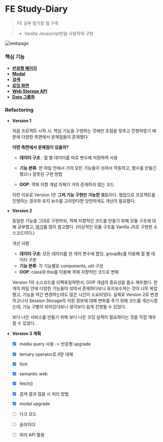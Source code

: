 # FE Study-Diary

> FE 공부 일기장 웹 구축
>
> - Vanilla Javascript만을 사용하여 구현

![webpage](https://user-images.githubusercontent.com/70627979/124373808-83f34a80-dcd0-11eb-9902-8fd2b4cc596a.png)



### 핵심 기능

- [**반응형 페이지**](https://www.notion.so/30f89e26ff6742ebaa92f2d489183a16)
- **[Modal](https://www.notion.so/Modal-0939212e1eda446589e0cf110c289e58)**
- **[검색](https://www.notion.so/75d6ca6e84b046d5b4d3925db1890417)**
- [**로딩 화면**](https://www.notion.so/Loading-f1b6ac30e0e941638d54924ecf845093)
- [**Web Storage API**](https://www.notion.so/Web-Storage-API-663771f48fc948bdbb6f475b8f0b08d6)
- [**Data 그룹화**](https://www.notion.so/Data-aed1a5eb305b4543a1cf01139559d4c5)



### Refactoring

- **Version 1**

  처음 프로젝트 시작 시, 핵심 기능을 구현하는 것에만 초점을 맞추고 진행하였기 때문에 다양한 측면에서 문제점들이 존재했다. 

  **어떤 측면에서 문제점이 있을까?**

  - **데이터 구조** : 월 별 데이터를 따로 변수에 저장하여 사용

  - **기능 분류**: 한 파일 안에서 거의 모든 기능들이 섞여서 작동하고, 함수를 만들긴 했으나 잘못된 구현 방법

  - **OOP**: 객체 지향 개념 자체가 거의 존재하지 않는 코드

  이런 이유로 Version 1은 **그저 기능 구현만 가능한 코드**이다. 협업으로 프로젝트를 진행하는 경우와 유지 보수를 고려한다면 당연하게도 개선이 필요했다.

  

- **Version 2**

  동일한 기능을 그대로 구현하되, 객체 지향적인 코드를 만들기 위해 모듈 구조에 대해 공부했고, [여기](https://github.com/woohyeonjo/ilovecat-javascript)를 많이 참고했다. (이상적인 모듈 구조를 Vanilla JS로 구현한 소스코드이다.) 

  개선 사항

  - **데이터 구조**: 모든 데이터를 한 개의 변수에 할당, groupBy를 이용해 월 별 데이터 구분
  - **기능 분류**: 각 기능별로 components, util 구성
  - **OOP**: class와 this를 이용해 객체 지향적인 코드로 변화
  
  Version 1의 소스코드를 리팩토링하면서, OOP 개념의 중요성을 몸소 깨우쳤다. 한 개의 파일 안에 다양한 기능들이 섞여서 존재하다보니 유지보수하는 것이 너무 복잡했고, 기능을 약간 변경하는데도 많은 시간이 소요되었다. 실제로 Version 2로 변경하고나서 Session Storage의 저장 정보에 대해 변화를 주기 위해 코드를 개선시켰는데, 기능 구별이 되어있다보니 생각보다 쉽게 진행될 수 있었다.
  
  보다 나은 서비스를 만들기 위해 보다 나은 코딩 실력이 필요하다는 것을 직접 깨우칠 수 있었다.

- **Version 3 계획**
  - [x] media query 사용 -> 반응형 upgrade
  - [x] ternary operator로 if문 대체
  - [x] font
  - [x] semantic web
  - [x] fetch()
  - [x] 검색 결과 많을 시 처리 방법
  - [x] modal upgrade
  - [ ] 다크 모드
  - [ ] 슬라이더
  - [ ] 여러 API 활용

